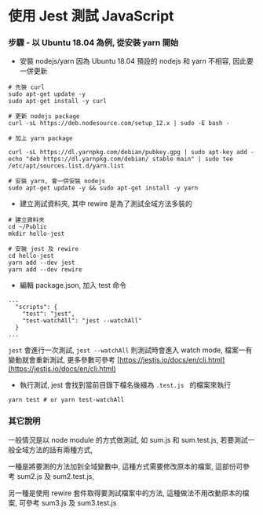 # 使用 Jest 測試 JavaScript

### 步驟 - 以 Ubuntu 18.04 為例, 從安裝 yarn 開始
* 安裝 nodejs/yarn
因為 Ubuntu 18.04 預設的 nodejs 和 yarn 不相容, 因此要一併更新
```
# 先裝 curl
sudo apt-get update -y
sudo apt-get install -y curl

# 更新 nodejs package
curl -sL https://deb.nodesource.com/setup_12.x | sudo -E bash -

# 加上 yarn package

curl -sL https://dl.yarnpkg.com/debian/pubkey.gpg | sudo apt-key add -
echo "deb https://dl.yarnpkg.com/debian/ stable main" | sudo tee /etc/apt/sources.list.d/yarn.list

# 安裝 yarn, 會一併安裝 nodejs
sudo apt-get update -y && sudo apt-get install -y yarn
```

* 建立測試資料夾, 其中 rewire 是為了測試全域方法多裝的
```
# 建立資料夾
cd ~/Public
mkdir hello-jest

# 安裝 jest 及 rewire
cd hello-jest
yarn add --dev jest
yarn add --dev rewire
```

* 編輯 package.json, 加入 test 命令
```
...
  "scripts": {
    "test": "jest",
    "test-watchAll": "jest --watchAll"
  }
...
```
`jest` 會進行一次測試, `jest --watchAll` 則測試時會進入 watch mode, 檔案一有變動就會重新測試, 更多參數可參考 [https://jestjs.io/docs/en/cli.html](https://jestjs.io/docs/en/cli.html)

* 執行測試, jest 會找到當前目錄下檔名後綴為 `.test.js ` 的檔案來執行
```
yarn test # or yarn test-watchAll
```

### 其它說明

一般情況是以 node module 的方式做測試, 如 sum.js 和 sum.test.js, 若要測試一般全域方法的話有兩種方式, 

一種是將要測的方法加到全域變數中, 這種方式需要修改原本的檔案, 這部份可參考 sum2.js 及 sum2.test.js,

另一種是使用 rewire 套件取得要測試檔案中的方法, 這種做法不用改動原本的檔案, 可參考 sum3.js 及 sum3.test.js
